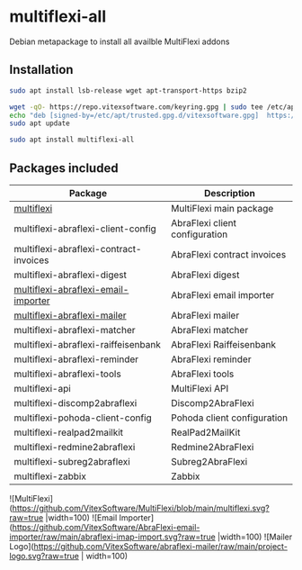 # multiflexi-all
Debian metapackage to install all availble MultiFlexi addons

## Installation
```bash
sudo apt install lsb-release wget apt-transport-https bzip2

wget -qO- https://repo.vitexsoftware.com/keyring.gpg | sudo tee /etc/apt/trusted.gpg.d/vitexsoftware.gpg
echo "deb [signed-by=/etc/apt/trusted.gpg.d/vitexsoftware.gpg]  https://repo.vitexsoftware.com  $(lsb_release -sc) main" | sudo tee /etc/apt/sources.list.d/vitexsoftware.list
sudo apt update

sudo apt install multiflexi-all
```

## Packages included

| Package                                                                                               | Description             |
|-------------------------------------------------------------------------------------------------------|-------------------------|
| [multiflexi](https://github.com/VitexSoftware/MultiFlexi)                                             | MultiFlexi main package |
| multiflexi-abraflexi-client-config                                                                    | AbraFlexi client configuration
| multiflexi-abraflexi-contract-invoices                                                                | AbraFlexi contract invoices
| multiflexi-abraflexi-digest                                                                           | AbraFlexi digest
| [multiflexi-abraflexi-email-importer](https://github.com/VitexSoftware/AbraFlexi-email-importer)      | AbraFlexi email importer
| [multiflexi-abraflexi-mailer](https://github.com/VitexSoftware/abraflexi-mailer)                      | AbraFlexi mailer
| multiflexi-abraflexi-matcher                                                                          | AbraFlexi matcher
| multiflexi-abraflexi-raiffeisenbank                                                                   | AbraFlexi Raiffeisenbank 
| multiflexi-abraflexi-reminder           | AbraFlexi reminder
| multiflexi-abraflexi-tools              | AbraFlexi tools
| multiflexi-api                          | MultiFlexi API
| multiflexi-discomp2abraflexi            | Discomp2AbraFlexi
| multiflexi-pohoda-client-config         | Pohoda client configuration
| multiflexi-realpad2mailkit              | RealPad2MailKit
| multiflexi-redmine2abraflexi            | Redmine2AbraFlexi
| multiflexi-subreg2abraflexi             | Subreg2AbraFlexi
| multiflexi-zabbix                       | Zabbix

![MultiFlexi](https://github.com/VitexSoftware/MultiFlexi/blob/main/multiflexi.svg?raw=true |width=100)
![Email Importer](https://github.com/VitexSoftware/AbraFlexi-email-importer/raw/main/abraflexi-imap-import.svg?raw=true |width=100)
![Mailer Logo](https://github.com/VitexSoftware/abraflexi-mailer/raw/main/project-logo.svg?raw=true | width=100)
